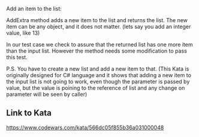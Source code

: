 Add an item to the list:

AddExtra method adds a new item to the list and returns the list. The new item can be any object, and it does not matter. (lets say you add an integer value, like 13)

In our test case we check to assure that the returned list has one more item than the input list. However the method needs some modification to pass this test.

P.S. You have to create a new list and add a new item to that. (This Kata is originally designed for C# language and it shows that adding a new item to the input list is not going to work, even though the parameter is passed by value, but the value is poining to the reference of list and any change on parameter will be seen by caller)

## Link to Kata
https://www.codewars.com/kata/566dc05f855b36a031000048